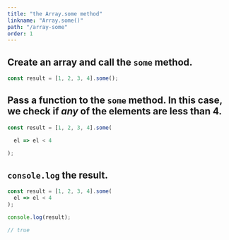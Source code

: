 ```yaml
---
title: "the Array.some method"
linkname: "Array.some()"
path: "/array-some"
order: 1
---
```


<!-- prettier-ignore-start -->

## Create an array and call the `some` method.

```javascript content
const result = [1, 2, 3, 4].some();
```

## Pass a function to the `some` method. In this case, we check if _any_ of the elements are less than 4.

```javascript start
const result = [1, 2, 3, 4].some(
```

```javascript content
  el => el < 4
```

```javascript end
);
```

## `console.log` the result.

```javascript start
const result = [1, 2, 3, 4].some(
  el => el < 4
);
```

```javascript content
console.log(result);
```

```javascript after
// true
```

<!-- prettier-ignore-end -->
